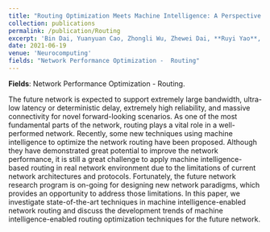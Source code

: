 ```yaml
---
title: "Routing Optimization Meets Machine Intelligence: A Perspective for the Future Network"
collection: publications
permalink: /publication/Routing
excerpt: 'Bin Dai, Yuanyuan Cao, Zhongli Wu, Zhewei Dai, **Ruyi Yao**, Yang Xu'
date: 2021-06-19
venue: 'Neurocomputing'
fields: "Network Performance Optimization -  Routing"
---
```


**Fields**: Network Performance Optimization -  Routing.

The future network is expected to support extremely large bandwidth, ultra-low latency or deterministic delay, extremely high reliability, and massive connectivity for novel forward-looking scenarios. As one of the most fundamental parts of the network, routing plays a vital role in a well-performed network. Recently, some new techniques using machine intelligence to optimize the network routing have been proposed. Although they have demonstrated great potential to improve the network performance, it is still a great challenge to apply machine intelligence-based routing in real network environment due to the limitations of current network architectures and protocols. Fortunately, the future network research program is on-going for designing new network paradigms, which provides an opportunity to address those limitations. In this paper, we investigate state-of-the-art techniques in machine intelligence-enabled network routing and discuss the development trends of machine intelligence-enabled routing optimization techniques for the future network.
